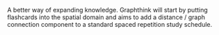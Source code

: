 A better way of expanding knowledge. Graphthink will start by putting flashcards into the spatial domain and aims to add a distance / graph connection component to a standard spaced repetition study schedule.
